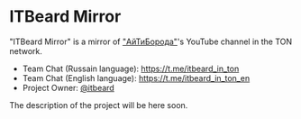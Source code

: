 # ITBeard Mirror
"ITBeard Mirror" is a mirror of ["АйТиБорода"](https://www.youtube.com/@itbeard)'s YouTube channel in the TON network.

* Team Chat (Russain language): https://t.me/itbeard_in_ton
* Team Chat (English language): https://t.me/itbeard_in_ton_en
* Project Owner: [@itbeard](https://github.com/itbeard)

The description of the project will be here soon.
